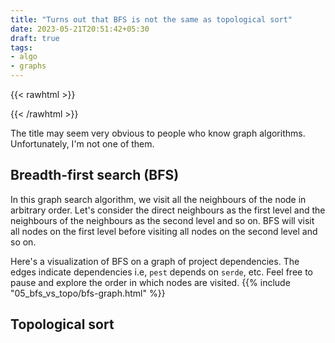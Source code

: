 ```yaml
---
title: "Turns out that BFS is not the same as topological sort"
date: 2023-05-21T20:51:42+05:30
draft: true
tags:
- algo
- graphs
---
```


{{< rawhtml >}}
<script src="https://cdn.jsdelivr.net/npm/cytoscape@3.25.0/dist/cytoscape.min.js"></script>
{{< /rawhtml >}}

The title may seem very obvious to people who know graph algorithms. Unfortunately, I'm not one of them.



## Breadth-first search (BFS)

In this graph search algorithm, we visit all the neighbours of the node in arbitrary order. Let's consider the direct neighbours as the first level and the neighbours of the neighbours as the second level and so on. BFS will visit all nodes on the first level before visiting all nodes on the second level and so on.

Here's a visualization of BFS on a graph of project dependencies. The edges indicate dependencies i.e, `pest` depends on `serde`, etc.
Feel free to pause and explore the order in which nodes are visited.
{{% include "05_bfs_vs_topo/bfs-graph.html" %}}

## Topological sort


